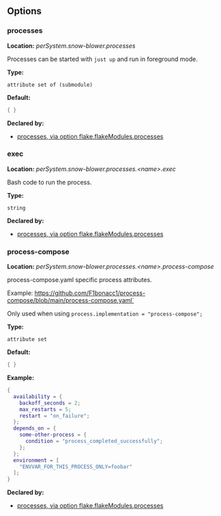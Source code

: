 ## Options

### processes
**Location:** *perSystem.snow-blower.processes*

Processes can be started with ``just up`` and run in foreground mode.

**Type:**

`attribute set of (submodule)`

**Default:**
```nix
{ }
```

**Declared by:**

- [processes, via option flake.flakeModules.processes](https://github.com/use-the-fork/snow-blower/tree/main/modules/processes/default.nix)


### exec
**Location:** *perSystem.snow-blower.processes.\<name\>.exec*

Bash code to run the process.

**Type:**

`string`

**Declared by:**

- [processes, via option flake.flakeModules.processes](https://github.com/use-the-fork/snow-blower/tree/main/modules/processes/default.nix)


### process-compose
**Location:** *perSystem.snow-blower.processes.\<name\>.process-compose*

process-compose.yaml specific process attributes.

Example: https://github.com/F1bonacc1/process-compose/blob/main/process-compose.yaml`

Only used when using ``process.implementation = "process-compose";``


**Type:**

`attribute set`

**Default:**
```nix
{ }
```

**Example:**

```nix
{
  availability = {
    backoff_seconds = 2;
    max_restarts = 5;
    restart = "on_failure";
  };
  depends_on = {
    some-other-process = {
      condition = "process_completed_successfully";
    };
  };
  environment = [
    "ENVVAR_FOR_THIS_PROCESS_ONLY=foobar"
  ];
}
```

**Declared by:**

- [processes, via option flake.flakeModules.processes](https://github.com/use-the-fork/snow-blower/tree/main/modules/processes/default.nix)

